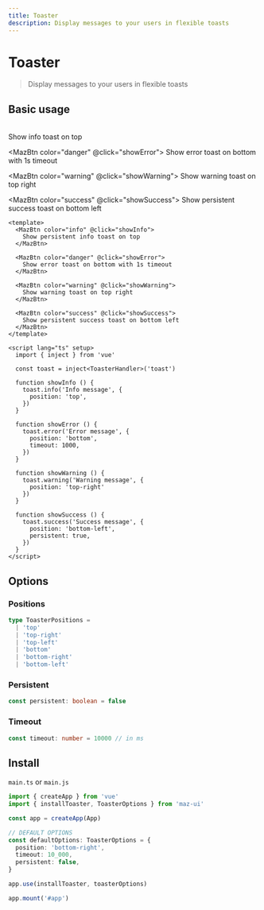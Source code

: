 ```yaml
---
title: Toaster
description: Display messages to your users in flexible toasts
---
```


# Toaster

> Display messages to your users in flexible toasts

## Basic usage

<br />


<div class="flex flex-wrap gap-05">
  <MazBtn color="info" @click="showInfo">
    Show info toast on top
  </MazBtn>

  <MazBtn color="danger" @click="showError">
    Show error toast on bottom with 1s timeout
  </MazBtn>

  <MazBtn color="warning" @click="showWarning">
    Show warning toast on top right
  </MazBtn>

  <MazBtn color="success" @click="showSuccess">
    Show persistent success toast on bottom left
  </MazBtn>
</div>

```vue
<template>
  <MazBtn color="info" @click="showInfo">
    Show persistent info toast on top
  </MazBtn>

  <MazBtn color="danger" @click="showError">
    Show error toast on bottom with 1s timeout
  </MazBtn>

  <MazBtn color="warning" @click="showWarning">
    Show warning toast on top right
  </MazBtn>

  <MazBtn color="success" @click="showSuccess">
    Show persistent success toast on bottom left
  </MazBtn>
</template>

<script lang="ts" setup>
  import { inject } from 'vue'

  const toast = inject<ToasterHandler>('toast')

  function showInfo () {
    toast.info('Info message', {
      position: 'top',
    })
  }

  function showError () {
    toast.error('Error message', {
      position: 'bottom',
      timeout: 1000,
    })
  }

  function showWarning () {
    toast.warning('Warning message', {
      position: 'top-right'
    })
  }

  function showSuccess () {
    toast.success('Success message', {
      position: 'bottom-left',
      persistent: true,
    })
  }
</script>
```

<script lang="ts" setup>
  import { inject } from 'vue'

  const toast = inject<ToasterHandler>('toast')

  function showInfo () {
    toast.info('Info message', {
      position: 'top',
    })
  }

  function showError () {
    toast.error('Error message', {
      position: 'bottom',
      timeout: 1000,
    })
  }

  function showWarning () {
    toast.warning('Warning message', {
      position: 'top-right'
    })
  }

  function showSuccess () {
    toast.success('Success message', {
      position: 'bottom-left',
      persistent: true,
    })
  }
</script>

## Options

### Positions

```ts
type ToasterPositions =
  | 'top'
  | 'top-right'
  | 'top-left'
  | 'bottom'
  | 'bottom-right'
  | 'bottom-left'
```

### Persistent

```ts
const persistent: boolean = false
```

### Timeout

```ts
const timeout: number = 10000 // in ms
```

## Install

`main.ts` or `main.js`

```ts
import { createApp } from 'vue'
import { installToaster, ToasterOptions } from 'maz-ui'

const app = createApp(App)

// DEFAULT OPTIONS
const defaultOptions: ToasterOptions = {
  position: 'bottom-right',
  timeout: 10_000,
  persistent: false,
}

app.use(installToaster, toasterOptions)

app.mount('#app')
```